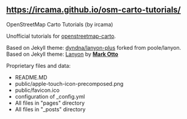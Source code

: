 ## https://ircama.github.io/osm-carto-tutorials/

OpenStreetMap Carto Tutorials (by ircama)

Unofficial tutorials for [openstreetmap-carto](https://github.com/gravitystorm/openstreetmap-carto).

Based on Jekyll theme: 
[dyndna/lanyon-plus](https://github.com/dyndna/lanyon-plus) forked from poole/lanyon.
Based on Jekyll theme: [Lanyon](http://lanyon.getpoole.com) by [**Mark Otto**](https://github.com/mdo)

Proprietary files and data:

- README.MD
- public/apple-touch-icon-precomposed.png
- public/favicon.ico
- configuration of _config.yml
- All files in "pages" directory
- All files in "_posts" directory
